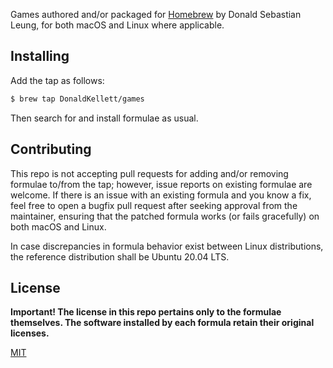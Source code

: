 Games authored and/or packaged for [Homebrew](https://brew.sh) by Donald Sebastian Leung, for both macOS and Linux where applicable.

## Installing

Add the tap as follows:

```bash
$ brew tap DonaldKellett/games
```

Then search for and install formulae as usual.

## Contributing

This repo is not accepting pull requests for adding and/or removing formulae to/from the tap; however, issue reports on existing formulae are welcome. If there is an issue with an existing formula and you know a fix, feel free to open a bugfix pull request after seeking approval from the maintainer, ensuring that the patched formula works (or fails gracefully) on both macOS and Linux.

In case discrepancies in formula behavior exist between Linux distributions, the reference distribution shall be Ubuntu 20.04 LTS.

## License

**Important! The license in this repo pertains only to the formulae themselves. The software installed by each formula retain their original licenses.**

[MIT](./LICENSE)
